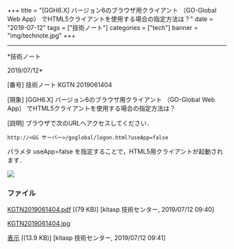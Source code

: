 ﻿+++
title = "[GGH6.X] バージョン6のブラウザ用クライアント （GO-Global Web App） でHTML5クライアントを使用する場合の指定方法は？"
date = "2019-07-12"
tags = ["技術ノート"]
categories = ["tech"]
banner = "img/technote.jpg"
+++

-----------------------------------------------------------------------------------------------------------------------------

*技術ノート

2019/07/12*


[番号]
技術ノート KGTN 2019061404

[現象]
[GGH6.X] バージョン6のブラウザ用クライアント （GO-Global Web App）
でHTML5クライアントを使用する場合の指定方法は？

[説明]
ブラウザで次のURLへアクセスしてください．

    http://<GG サーバー>/goglobal/logon.html?useApp=false

パラメタ useApp=false
を指定することで，HTML5用クライアントが起動されます．

![](http://techreport.kitasp.net/attachments/download/4292/KGTN2019061404.jpg)


### ファイル

 
 


[KGTN2019061404.pdf](http://techreport.kitasp.net/attachments/download/4291/KGTN2019061404.pdf)
 [(79 KB)] [kitasp 技術センター, 2019/07/12
09:40]

[KGTN2019061404.jpg](http://techreport.kitasp.net/attachments/download/4292/KGTN2019061404.jpg)

[表示](http://techreport.kitasp.net/attachments/4292/KGTN2019061404.jpg "表示")
 [(13.9 KB)] [kitasp 技術センター, 2019/07/12
09:41]


 


 

